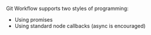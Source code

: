 Git Workflow supports two styles of programming:
 * Using promises 
 * Using standard node callbacks (async is encouraged)
 